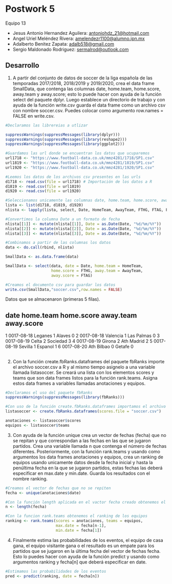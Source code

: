 Postwork 5
=============
Equipo 13

- Jesus Antonio Hernandez Aguilera: antoniohdz_21@hotmail.com
- Angel Uriel Meléndez Rivera: amelendezr1100@alumno.ipn.mx
- Adalberto Benitez Zapata: adalb518@gmail.com
- Sergio Maldonado Rodriguez: sermalrod@outlook.com

## Desarrollo

1. A partir del conjunto de datos de soccer de la liga española de las temporadas 2017/2018, 2018/2019 y 2019/2020, crea el data frame SmallData, que contenga las columnas date, home.team, home.score, away.team y away.score; esto lo puede hacer con ayuda de la función select del paquete dplyr. Luego establece un directorio de trabajo y con ayuda de la función write.csv guarda el data frame como un archivo csv con nombre soccer.csv. Puedes colocar como argumento row.names = FALSE en write.csv.
 
 <!-- end list -->

``` r
#Declaramos las librereias a utlizar

suppressWarnings(suppressMessages(library(dplyr)))
suppressWarnings(suppressMessages(library(reshape2)))
suppressWarnings(suppressMessages(library(ggplot2)))

#Guardamos las url donde se encuentran los datos que ucuparemos
url1718 <- "https://www.football-data.co.uk/mmz4281/1718/SP1.csv"
url1819 <- "https://www.football-data.co.uk/mmz4281/1819/SP1.csv"
url1920 <- "https://www.football-data.co.uk/mmz4281/1920/SP1.csv"

#Leemos los datos de los archivos csv presentes en las urls
d1718 <- read.csv(file = url1718) # Importación de los datos a R
d1819 <- read.csv(file = url1819)
d1920 <- read.csv(file = url1920)

#Seleccionamos unicamente las columnas date, home.team, home.score, away.team y away.score
lista <- list(d1718, d1819, d1920)
nlista <- lapply(lista, select, Date, HomeTeam, AwayTeam, FTHG, FTAG, FTR)

#Convertimos la columna Date a un formato de fecha
nlista[[1]] <- mutate(nlista[[1]], Date = as.Date(Date, "%d/%m/%Y"))
nlista[[2]] <- mutate(nlista[[2]], Date = as.Date(Date, "%d/%m/%Y"))
nlista[[3]] <- mutate(nlista[[3]], Date = as.Date(Date, "%d/%m/%Y"))

#Combinamos a partir de las columnas los datos
data <- do.call(rbind, nlista)

SmallData <- as.data.frame(data)

SmallData <- select(data, date = Date, home.team = HomeTeam, 
                    home.score = FTHG, away.team = AwayTeam, 
                    away.score = FTAG)

#Creamos el documento csv para guardar los datos
write.csv(SmallData,"soccer.csv",row.names = FALSE)
```
Datos que se almacenaron (primeras 5 filas).

##  date  home.team home.score  away.team away.score
1 0017-08-18    Leganes          1     Alaves          0
2 0017-08-18   Valencia          1 Las Palmas          0
3 0017-08-19      Celta          2   Sociedad          3
4 0017-08-19     Girona          2 Ath Madrid          2
5 0017-08-19    Sevilla          1    Espanol          1
6 0017-08-20 Ath Bilbao          0     Getafe          0
##

2. Con la función create.fbRanks.dataframes del paquete fbRanks importe el archivo soccer.csv a R y al mismo tiempo asignelo a una variable llamada listasoccer. Se creará una lista con los elementos scores y teams que son data frames listos para la función rank.teams. Asigna estos data frames a variables llamadas anotaciones y equipos.

```r
#Declaramos el uso del paquete fbRanks
suppressWarnings(suppressMessages(library(fbRanks)))

#Con uso de la función create.fbRanks.dataframes importamos el archivo soccer.csv y lo asiganmos a la variable listasoccer
listasoccer <- create.fbRanks.dataframes(scores.file = "soccer.csv")

anotaciones <- listasoccer$scores
equipos <- listasoccer$teams
```
3. Con ayuda de la función unique crea un vector de fechas (fecha) que no se repitan y que correspondan a las fechas en las que se jugaron partidos. Crea una variable llamada n que contenga el número de fechas diferentes. Posteriormente, con la función rank.teams y usando como argumentos los data frames anotaciones y equipos, crea un ranking de equipos usando unicamente datos desde la fecha inicial y hasta la penúltima fecha en la que se jugaron partidos, estas fechas las deberá especificar en max.date y min.date. Guarda los resultados con el nombre ranking.

```r
#Creamos el vector de fechas que no se repiten
fecha <- unique(anotaciones$date)

#Con la función length aplicada en el vactor fecha creado obtenemos el numero de fechas diferentes
n <- length(fecha)

#Con la funcion rank.teams obtenemos el ranking de los equipos
ranking <- rank.teams(scores = anotaciones, teams = equipos,
                      max.date = fecha[n-1],
                      min.date = fecha[1])
```

4. Finalmente estima las probabilidades de los eventos, el equipo de casa gana, el equipo visitante gana o el resultado es un empate para los partidos que se jugaron en la última fecha del vector de fechas fecha. Esto lo puedes hacer con ayuda de la función predict y usando como argumentos ranking y fecha[n] que deberá especificar en date.

```r
#Estimamos las probabilidades de los eventos
pred <- predict(ranking, date = fecha[n])
```
